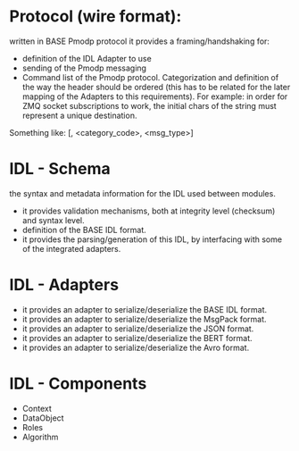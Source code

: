 Protocol (wire format):
========

written in BASE Pmodp protocol
it provides a framing/handshaking for:
- definition of the IDL Adapter to use
- sending of the Pmodp messaging
- Command list of the Pmodp protocol. Categorization and definition of the way the header should be ordered (this has to be related for the later mapping of the Adapters to this requirements). For example: in order for ZMQ socket subscriptions to work, the initial chars of the string must represent a unique destination.

Something like: [<checksum>, <category_code>, <msg_type>]

IDL - Schema
============

the syntax and metadata information for the IDL used between modules.
- it provides validation mechanisms, both at integrity level (checksum) and syntax level.
- definition of the BASE IDL format.
- it provides the parsing/generation of this IDL, by interfacing with some of the integrated adapters.

IDL - Adapters
==============
- it provides an adapter to serialize/deserialize the BASE IDL format.
- it provides an adapter to serialize/deserialize the MsgPack format.
- it provides an adapter to serialize/deserialize the JSON format.
- it provides an adapter to serialize/deserialize the BERT format.
- it provides an adapter to serialize/deserialize the Avro format.

IDL - Components
================
- Context
- DataObject
- Roles
- Algorithm
